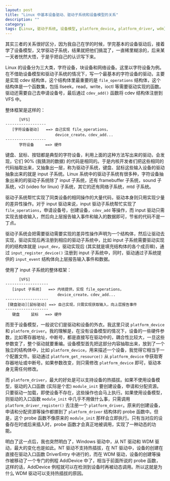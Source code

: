 ```yaml
---
layout: post
title: "Linux 中基本设备驱动、驱动子系统和设备模型的关系"
description: ""
category: 
tags: [Linux, 驱动子系统, 设备模型, platform_device, platform_driver, wdm]
---
```


其实三者的关系很好区分，因为我自己在学的时候，学完基本的设备驱动后，接着学了设备模型，又学驱动子系统，结果就把他们搞混了，一直稀里糊涂的，后来某一天者恍然大悟，于是乎把自己的认识写下来。

Linux 的设备分为三大类，字符设备，块设备和网络设备。这里以字符设备为例。在不借助设备模型和驱动子系统的情况下，写一个最基本的字符设备的驱动，主要是实现 cdev 结构体，这个结构体里最重要的是 `file_operations` 结构体，这个结构体是一个函数集，包括 llseek，read，write，ioctl 等需要驱动实现的函数。驱动还需要自己去申请设备号，最后通过 `cdev_add()` 函数将 cdev 结构体注册到 VFS 中。

整体框架是这样的：

          [VFS]
    ------------------
       [字符设备驱动]   ==> 自己实现 file_operations，
                          device_create，cdev_add...
    ------------------
          字符设备     ==> 硬件

键盘、鼠标、按钮都是典型的字符设备，利用上面的这种方法写出来的驱动，会发现，它们 90% (我猜测的数据) 的代码是相同的。于是内核开发者们把这些相同的代码抽取出来，又抽象出一层，称为驱动子系统，键盘、鼠标这些输入设备的驱动抽象出来的就是 input 子系统。Linux 系统中的驱动子系统有很多种，字符设备抽象出来的的驱动子系统除了 input 子系统，还有 framebuffer 子系统，sound 子系统，v2l (video for linux) 子系统，其它的还有网络子系统，mtd 子系统。

驱动子系统帮忙实现了同类设备的相同操作的大量代码，驱动本身则只用实现少量的差异性操作。对于 input 驱动来说，input 驱动子系统帮忙实现了 `file_operations`，申请设备号，创建设备，`cdev_add` 等操作，而 input 驱动只需实现去接收输入，然后向上层报告输入事件和输入的数据即可，节省的代码不是一丁点。

驱动子系统会把需要驱动需要实现的差异性操作声明为一个结构体，然后让驱动去实现，驱动实现后再注册到相应的驱动子系统中，比如 input 子系统需要驱动实现的的结构体就是 `input_dev`，驱动实现后 (其实就是填充结构体的各个成员嘛)，通过 `input_register_device()` 注册到 input 子系统中，同时，驱动通过子系统提供的 `input_event` 结构体向上层报告输入事件和数据。

使用了 input 子系统的整体框架：

          [VFS]
    -------------------
       [input 子系统]   ==> 内核提供，实现 file_operations，
                           device_create，cdev_add...
    -------------------
     [键盘驱动][鼠标驱动] ==> 自己实现，只需实现获取输入，向上层报告事件
    -------------------
       键盘     鼠标   ==> 硬件

而至于设备模型，一般说它们是驱动和设备的外衣。我这里只说 `platform_device` 和 `platform_driver`。我的理解是，在没有设备模型的情况下，设备的一些硬件参数，比如寄存器地址，中断号，都是直接写在驱动中的，耦合性比较大，一旦这些参数变了，整个驱动就要重编。设备模型首先把这部分内容抽取出来，放到了一个独立的结构体中，比如 `platform_device`，用来描述一个设备，我觉得它相当于一个配置文件。驱动通过 `platform_get_resource()` 从 `platform_device` 中获取寄存器地址或中断号。如果参数改变，则只需修改 `platform_device` 即可，驱动本身无需任何修改。

而 `platform_driver`，最大的好处是可以支持设备的热插拔。如果不使用设备模型，驱动的入口函数 (实际是个宏) `module_init` 要创建设备，申请和分配资源。只要驱动一加载，即使设备不存在，这些操作也会马上执行。如果使用设备模型，则驱动的入口函数 `module_init` 中几乎不用做什么事，只需调用 `platform_driver_register()` 去注册一个 `platform_driver`。原来的创建设备，申请和分配资源等操作都挪到了 `platform_driver` 结构体的 probe 函数中。但是，这个 probe 函数不像原来的 `module_init` 那样会立即执行。只有当对应的设备存在时或后来插入时，probe 函数才会真正地被调用，实现了一种动态的功能。

明白了这一点后，我也突然明白了，Windows 驱动中，从 NT 驱动和 WDM 驱动，最大的变化也是如此。NT 驱动不支持热插拔，在 NT 驱动中，设备的创建在直接在驱动入口函数 DriverEntry 中进行的，而在 WDM 驱动，设备的创建等操作被移动了一个专门的例程 AddDevice 中了，相当于前面所说的 probe 函数，这样的话，AddDevice 例程就可以在检测到设备时再被动态调用。所以这就是为什么 WDM 驱动可以支持热插拔的原因。
